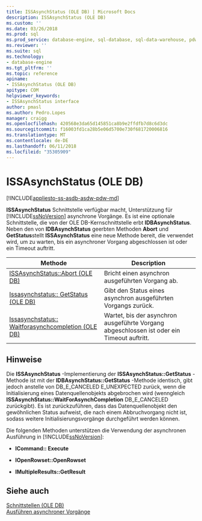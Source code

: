 ```yaml
---
title: ISSAsynchStatus (OLE DB) | Microsoft Docs
description: ISSAsynchStatus (OLE DB)
ms.custom: ''
ms.date: 03/26/2018
ms.prod: sql
ms.prod_service: database-engine, sql-database, sql-data-warehouse, pdw
ms.reviewer: ''
ms.suite: sql
ms.technology:
- database-engine
ms.tgt_pltfrm: ''
ms.topic: reference
apiname:
- ISSAsynchStatus (OLE DB)
apitype: COM
helpviewer_keywords:
- ISSAsynchStatus interface
author: pmasl
ms.author: Pedro.Lopes
manager: craigg
ms.openlocfilehash: 420568e3da65d145851ca8b9e2ffdfb7d8c6d3dc
ms.sourcegitcommit: f16003fd1ca28b5e06d5700e730f681720006816
ms.translationtype: MT
ms.contentlocale: de-DE
ms.lasthandoff: 06/11/2018
ms.locfileid: "35305909"
---
```

# <a name="issasynchstatus-ole-db"></a>ISSAsynchStatus (OLE DB)
[!INCLUDE[appliesto-ss-asdb-asdw-pdw-md](../../../includes/appliesto-ss-asdb-asdw-pdw-md.md)]

  **ISSAsynchStatus** Schnittstelle verfügbar macht, Unterstützung für [!INCLUDE[ssNoVersion](../../../includes/ssnoversion-md.md)] asynchrone Vorgänge. Es ist eine optionale Schnittstelle, die von der OLE DB-Kernschnittstelle erbt **IDBAsynchStatus**. Neben den von **IDBAsynchStatus** geerbten Methoden **Abort** und **GetStatus**stellt **ISSAsynchStatus** eine neue Methode bereit, die verwendet wird, um zu warten, bis ein asynchroner Vorgang abgeschlossen ist oder ein Timeout auftritt.  
  
|Methode|Description|  
|------------|-----------------|  
|[ISSAsynchStatus::Abort &#40;OLE DB&#41;](../../oledb/ole-db-interfaces/issasynchstatus-abort-ole-db.md)|Bricht einen asynchron ausgeführten Vorgang ab.|  
|[Issasynchstatus:: GetStatus &#40;OLE DB&#41;](../../oledb/ole-db-interfaces/issasynchstatus-getstatus-ole-db.md)|Gibt den Status eines asynchron ausgeführten Vorgangs zurück.|  
|[Issasynchstatus:: Waitforasynchcompletion &#40;OLE DB&#41;](../../oledb/ole-db-interfaces/issasynchstatus-waitforasynchcompletion-ole-db.md)|Wartet, bis der asynchron ausgeführte Vorgang abgeschlossen ist oder ein Timeout auftritt.|  
  
## <a name="remarks"></a>Hinweise  
 Die **ISSAsynchStatus** -Implementierung der **ISSAsynchStatus::GetStatus** -Methode ist mit der **IDBAsynchStatus::GetStatus** -Methode identisch, gibt jedoch anstelle von DB_E_CANCELED E_UNEXPECTED zurück, wenn die Initialisierung eines Datenquellenobjekts abgebrochen wird (wenngleich **ISSAsynchStatus::WaitForAsynchCompletion** DB_E_CANCELED zurückgibt). Es ist zurückzuführen, dass das Datenquellenobjekt den gewöhnlichen Status aufweist, die nach einem Abbruchvorgang nicht ist, sodass weitere Initialisierungsvorgänge durchgeführt werden können.  
  
 Die folgenden Methoden unterstützen die Verwendung der asynchronen Ausführung in [!INCLUDE[ssNoVersion](../../../includes/ssnoversion-md.md)]:  
  
-   **ICommand:: Execute**  
  
-   **IOpenRowset::OpenRowset**  
  
-   **IMultipleResults::GetResult**  
  
## <a name="see-also"></a>Siehe auch  
 [Schnittstellen &#40;OLE DB&#41;](../../oledb/ole-db-interfaces/oledb-driver-for-sql-server-ole-db-interfaces.md)    
 [Ausführen asynchroner Vorgänge](../../oledb/features/performing-asynchronous-operations.md)  
  
  
